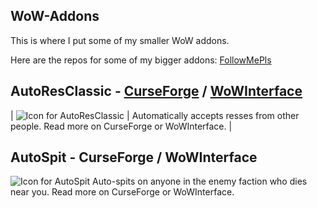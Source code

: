 ## WoW-Addons
This is where I put some of my smaller WoW addons. 

Here are the repos for some of my bigger addons: [FollowMePls](https://github.com/techiew/FollowMePls)

## AutoResClassic - [CurseForge](https://www.curseforge.com/wow/addons/autoresclassic) / [WoWInterface](https://www.wowinterface.com/downloads/info25526-AutoResClassic.html)
| ![Icon for AutoResClassic](https://github.com/techiew/WoW-Addons/blob/master/AutoResClassic/AutoResClassic%20icon.jpg) |
Automatically accepts resses from other people. Read more on CurseForge or WoWInterface. |

## AutoSpit - CurseForge / WoWInterface

![Icon for AutoSpit](https://github.com/techiew/WoW-Addons/blob/master/AutoSpit/AutoSpit%20icon.jpg)
Auto-spits on anyone in the enemy faction who dies near you. Read more on CurseForge or WoWInterface.
